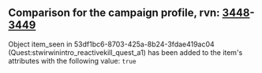 ## Comparison for the campaign profile, rvn: [3448](https://github.com/PRO100KatYT/FortniteProfileRevisions/tree/main/profiles/campaign/3448%20campaign.json)-[3449](https://github.com/PRO100KatYT/FortniteProfileRevisions/tree/main/profiles/campaign/3449%20campaign.json)

Object item_seen in 53df1bc6-8703-425a-8b24-3fdae419ac04 (Quest:stwirwinintro_reactivekill_quest_a1) has been added to the item's attributes with the following value: `true`
<br><br>
